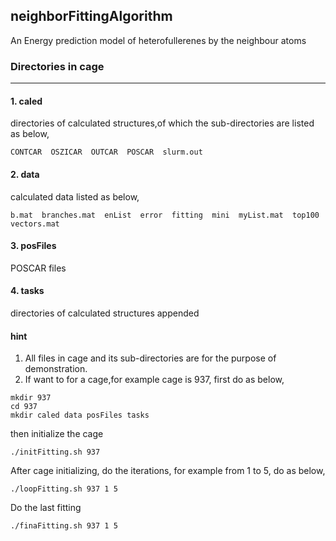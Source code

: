 ## neighborFittingAlgorithm

An Energy prediction model of heterofullerenes by the neighbour atoms

### Directories in cage 
------------------------------------------------------

#### 1. caled
directories of calculated structures,of which the sub-directories are listed as below,

```
CONTCAR  OSZICAR  OUTCAR  POSCAR  slurm.out
```


#### 2. data
calculated data listed as below,

```
b.mat  branches.mat  enList  error  fitting  mini  myList.mat  top100  vectors.mat
```

#### 3. posFiles
POSCAR files

#### 4. tasks
directories of calculated structures appended

#### hint
1. All files in cage and its sub-directories are for the purpose of demonstration.
2. If want to for a cage,for example cage is 937, first do as below,

```shell
mkdir 937
cd 937
mkdir caled data posFiles tasks
```

then initialize the cage
```
./initFitting.sh 937
```

After cage initializing, do the iterations, for example from 1 to 5, do as below,
```
./loopFitting.sh 937 1 5
```

Do the last fitting
```
./finaFitting.sh 937 1 5
```


